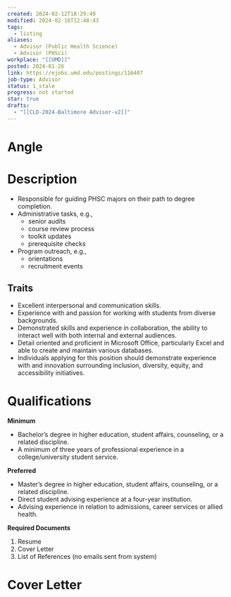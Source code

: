 ```yaml
---
created: 2024-02-12T18:29:49
modified: 2024-02-16T12:48:43
tags:
  - listing
aliases:
  - Advisor (Public Health Science)
  - Advisor (PHSci)
workplace: "[[UMD]]"
posted: 2024-01-26
link: https://ejobs.umd.edu/postings/116407
job-type: Advisor
status: 1_stale
progress: not started
star: true
drafts:
  - "[[CLD-2024-Baltimore Advisor-v2]]"
---
```

# Angle


# Description
- Responsible for guiding PHSC majors on their path to degree completion.
- Administrative tasks, e.g.,
	- senior audits
	- course review process
	- toolkit updates
	- prerequisite checks
- Program outreach, e.g.,
	- orientations
	- recruitment events

## Traits
- Excellent interpersonal and communication skills.
- Experience with and passion for working with students from diverse backgrounds.
- Demonstrated skills and experience in collaboration, the ability to interact well with both internal and external audiences.
- Detail oriented and proficient in Microsoft Office, particularly Excel and able to create and maintain various databases.
- Individuals applying for this position should demonstrate experience with and innovation surrounding inclusion, diversity, equity, and accessibility initiatives.
# Qualifications
**Minimum**
- Bachelor’s degree in higher education, student affairs, counseling, or a related discipline.
- A minimum of three years of professional experience in a college/university student service.

**Preferred**
- Master’s degree in higher education, student affairs, counseling, or a related discipline.
- Direct student advising experience at a four-year institution.
- Advising experience in relation to admissions, career services or allied health.

**Required Documents**
1. Resume
2. Cover Letter
3. List of References (no emails sent from system)
# Cover Letter
